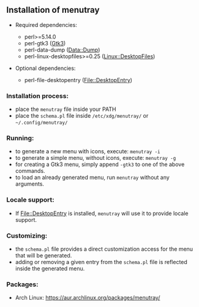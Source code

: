 ## Installation of menutray

* Required dependencies:

    - perl>=5.14.0
    - perl-gtk3 ([Gtk3](https://metacpan.org/pod/Gtk3))
    - perl-data-dump ([Data::Dump](https://metacpan.org/pod/Data::Dump))
    - perl-linux-desktopfiles>=0.25 ([Linux::DesktopFiles](https://metacpan.org/pod/Linux::DesktopFiles))

* Optional dependencies:
    - perl-file-desktopentry ([File::DesktopEntry](https://metacpan.org/pod/File::DesktopEntry))

### Installation process:

- place the `menutray` file inside your PATH
- place the `schema.pl` file inside `/etc/xdg/menutray/` or `~/.config/menutray/`

### Running:

- to generate a new menu with icons, execute: `menutray -i`
- to generate a simple menu, without icons, execute: `menutray -g`
- for creating a Gtk3 menu, simply append `-gtk3` to one of the above commands.
- to load an already generated menu, run `menutray` without any arguments.

### Locale support:

- If [File::DesktopEntry](https://metacpan.org/pod/File::DesktopEntry) is installed, `menutray` will use it to provide locale support.

### Customizing:

- the `schema.pl` file provides a direct customization access for the menu that will be generated.
- adding or removing a given entry from the `schema.pl` file is reflected inside the generated menu.

### Packages:

- Arch Linux: https://aur.archlinux.org/packages/menutray/
